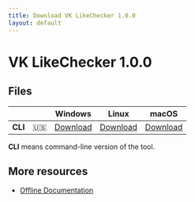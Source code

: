 ```yaml
---
title: Download VK LikeChecker 1.0.0
layout: default
---
```


# VK LikeChecker 1.0.0

## Files

|       |       | Windows   | Linux   | macOS   |
| :---: | :---: | :-------: | :-----: | :-----: |
| **CLI** | :us: | [Download](https://github.com/dmitryvodop/vk-likechecker/releases/download/1.0.0/vk-likechecker-1.0.0-cli-win.exe) | [Download](https://github.com/dmitryvodop/vk-likechecker/releases/download/1.0.0/vk-likechecker-1.0.0-cli-lin) | [Download](https://github.com/dmitryvodop/vk-likechecker/releases/download/1.0.0/vk-likechecker-1.0.0-cli-mac) |

**CLI** means command-line version of the tool.

## More resources

* [Offline Documentation](https://github.com/dmitryvodop/vk-likechecker/releases/download/1.0.0/vk-likechecker-1.0.0-readme.pdf)
